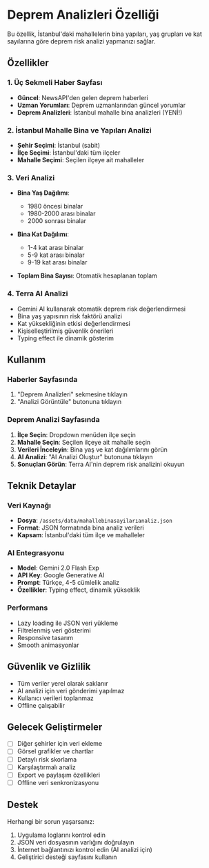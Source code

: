 # Deprem Analizleri Özelliği

Bu özellik, İstanbul'daki mahallelerin bina yapıları, yaş grupları ve kat sayılarına göre deprem risk analizi yapmanızı sağlar.

## Özellikler

### 1. Üç Sekmeli Haber Sayfası
- **Güncel**: NewsAPI'den gelen deprem haberleri
- **Uzman Yorumları**: Deprem uzmanlarından güncel yorumlar
- **Deprem Analizleri**: İstanbul mahalle bina analizleri (YENİ!)

### 2. İstanbul Mahalle Bina ve Yapıları Analizi
- **Şehir Seçimi**: İstanbul (sabit)
- **İlçe Seçimi**: İstanbul'daki tüm ilçeler
- **Mahalle Seçimi**: Seçilen ilçeye ait mahalleler

### 3. Veri Analizi
- **Bina Yaş Dağılımı**:
  - 1980 öncesi binalar
  - 1980-2000 arası binalar
  - 2000 sonrası binalar

- **Bina Kat Dağılımı**:
  - 1-4 kat arası binalar
  - 5-9 kat arası binalar
  - 9-19 kat arası binalar

- **Toplam Bina Sayısı**: Otomatik hesaplanan toplam

### 4. Terra AI Analizi
- Gemini AI kullanarak otomatik deprem risk değerlendirmesi
- Bina yaş yapısının risk faktörü analizi
- Kat yüksekliğinin etkisi değerlendirmesi
- Kişiselleştirilmiş güvenlik önerileri
- Typing effect ile dinamik gösterim

## Kullanım

### Haberler Sayfasında
1. "Deprem Analizleri" sekmesine tıklayın
2. "Analizi Görüntüle" butonuna tıklayın

### Deprem Analizi Sayfasında
1. **İlçe Seçin**: Dropdown menüden ilçe seçin
2. **Mahalle Seçin**: Seçilen ilçeye ait mahalle seçin
3. **Verileri İnceleyin**: Bina yaş ve kat dağılımlarını görün
4. **AI Analizi**: "AI Analizi Oluştur" butonuna tıklayın
5. **Sonuçları Görün**: Terra AI'nin deprem risk analizini okuyun

## Teknik Detaylar

### Veri Kaynağı
- **Dosya**: `/assets/data/mahallebinasayilarıanaliz.json`
- **Format**: JSON formatında bina analiz verileri
- **Kapsam**: İstanbul'daki tüm ilçe ve mahalleler

### AI Entegrasyonu
- **Model**: Gemini 2.0 Flash Exp
- **API Key**: Google Generative AI
- **Prompt**: Türkçe, 4-5 cümlelik analiz
- **Özellikler**: Typing effect, dinamik yükseklik

### Performans
- Lazy loading ile JSON veri yükleme
- Filtrelenmiş veri gösterimi
- Responsive tasarım
- Smooth animasyonlar

## Güvenlik ve Gizlilik

- Tüm veriler yerel olarak saklanır
- AI analizi için veri gönderimi yapılmaz
- Kullanıcı verileri toplanmaz
- Offline çalışabilir

## Gelecek Geliştirmeler

- [ ] Diğer şehirler için veri ekleme
- [ ] Görsel grafikler ve chartlar
- [ ] Detaylı risk skorlama
- [ ] Karşılaştırmalı analiz
- [ ] Export ve paylaşım özellikleri
- [ ] Offline veri senkronizasyonu

## Destek

Herhangi bir sorun yaşarsanız:
1. Uygulama loglarını kontrol edin
2. JSON veri dosyasının varlığını doğrulayın
3. İnternet bağlantınızı kontrol edin (AI analizi için)
4. Geliştirici desteği sayfasını kullanın 